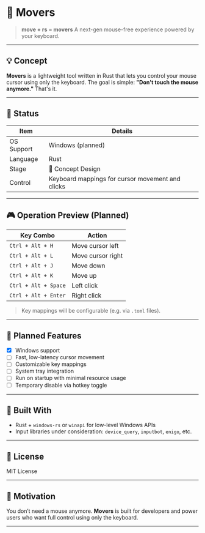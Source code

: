 # 🏹 Movers

> **move + rs = movers**
> A next-gen mouse-free experience powered by your keyboard.

---

## 💡 Concept

**Movers** is a lightweight tool written in Rust that lets you control your mouse cursor using only the keyboard.
The goal is simple: **"Don't touch the mouse anymore."** That's it.

---

## 🧱 Status

| Item       | Details                                          |
| ---------- | ------------------------------------------------ |
| OS Support | Windows (planned)                                |
| Language   | Rust                                             |
| Stage      | 🧠 Concept Design                                |
| Control    | Keyboard mappings for cursor movement and clicks |

---

## 🎮 Operation Preview (Planned)

| Key Combo            | Action            |
| -------------------- | ----------------- |
| `Ctrl + Alt + H`     | Move cursor left  |
| `Ctrl + Alt + L`     | Move cursor right |
| `Ctrl + Alt + J`     | Move down         |
| `Ctrl + Alt + K`     | Move up           |
| `Ctrl + Alt + Space` | Left click        |
| `Ctrl + Alt + Enter` | Right click       |

> Key mappings will be configurable (e.g. via `.toml` files).

---

## 🚧 Planned Features

* [x] Windows support
* [ ] Fast, low-latency cursor movement
* [ ] Customizable key mappings
* [ ] System tray integration
* [ ] Run on startup with minimal resource usage
* [ ] Temporary disable via hotkey toggle

---

## 🦀 Built With

* Rust + `windows-rs` or `winapi` for low-level Windows APIs
* Input libraries under consideration: `device_query`, `inputbot`, `enigo`, etc.

---

## 📜 License

MIT License

---

## 🧠 Motivation

You don’t need a mouse anymore.
**Movers** is built for developers and power users who want full control using only the keyboard.

---
